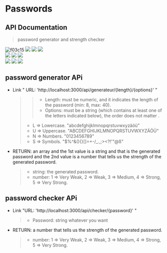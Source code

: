 # Passwords

## API Documentation

> password generator and strength checker


![f03c15](https://img.shields.io/badge/Code-JQuery-informational?style=flat&logo=jquery&color=61DAFB)
![](https://img.shields.io/badge/Code-JavaScript-informational?style=flat&logo=JavaScript&color=F7DF1E)
![](https://img.shields.io/badge/Code-HTML5-informational?style=flat&logo=HTML5&color=E34F26)
![](https://img.shields.io/badge/Style-CSS3-informational?style=flat&logo=CSS3&color=1572B6)
<br>
![](https://img.shields.io/badge/code-Node.js-informational?style=flat&logo=node.js&color=016013)
![](https://img.shields.io/badge/framework-Express-informational?style=flat&logo=express&color=016013)
![](https://img.shields.io/badge/code-NPM-informational?style=flat&logo=npm&color=820000)
<br>
![](https://img.shields.io/badge/Tools-Git-informational?style=flat&logo=Git&color=F05032)
![](https://img.shields.io/badge/Tools-GitHub-informational?style=flat&logo=GitHub&color=181717)
![](https://img.shields.io/badge/Tools-GitLab-informational?style=flat&logo=GitLab&color=181717)

## password generator APi

- Link " URL: 'http://localhost:3000/api/generateur/{length}/{options}' "

  > > - Length:  must be numeric, and it indicates the length of the password (min: 8, max: 40).
  >>- Options: must be a string (which contains at least one of the letters indicated below), the order does not matter .
  >- L => Lowercase. "abcdefghijklmnopqrstuvwxyzäöü"
  >- U => Uppercase. "ABCDEFGHIJKLMNOPQRSTUVWXYZÄÖÜ"
  >- N => Numbers. "0123456789"
  >- S => Symbols. "$%^&(){}[]=+-/_.,;><?!'\"@ß"

- RETURN: an array and the 1st value is a string and that is the generated password and the 2nd value is a number that
  tells us the strength of the generated password.
  > - string: the generated password.
  >- number: 1 => Very Weak, 2 => Weak, 3 => Medium, 4 => Strong, 5 => Very Strong.

## password checker APi

- Link "URL: 'http://localhost:3000/api/checker/{password}' "
  > - Password: string whatever you want

- RETURN: a number that tells us the strength of the generated password.
  > - number: 1 => Very Weak, 2 => Weak, 3 => Medium, 4 => Strong, 5 => Very Strong.